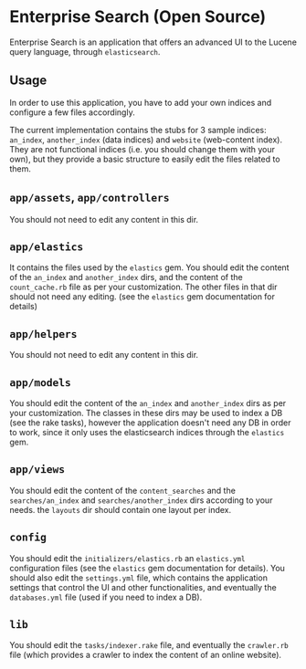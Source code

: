 # Enterprise Search (Open Source)

Enterprise Search is an application that offers an advanced UI to the Lucene query language, through `elasticsearch`.

## Usage

In order to use this application, you have to add your own indices and configure a few files accordingly.

The current implementation contains the stubs for 3 sample indices: `an_index`, `another_index` (data indices) and `website` (web-content index). They are not functional indices (i.e. you should change them with your own), but they provide a basic structure to easily edit the files related to them.

## `app/assets`, `app/controllers`

You should not need to edit any content in this dir.

## `app/elastics`

It contains the files used by the `elastics` gem. You should edit the content of the `an_index` and `another_index` dirs, and the content of the `count_cache.rb` file as per your customization. The other files in that dir should not need any editing. (see the `elastics` gem documentation for details)

## `app/helpers`

You should not need to edit any content in this dir.

## `app/models`

You should edit the content of the `an_index` and `another_index` dirs as per your customization. The classes in these dirs may be used to index a DB (see the rake tasks), however the application doesn't need any DB in order to work, since it only uses the elasticsearch indices through the `elastics` gem.

## `app/views`

You should edit the content of the `content_searches` and the `searches/an_index` and `searches/another_index` dirs according to your needs. the `layouts` dir should contain one layout per index.

## `config`

You should edit the `initializers/elastics.rb` an `elastics.yml` configuration files (see the `elastics` gem documentation for details).
You should also edit the `settings.yml` file, which contains the application settings that control the UI and other functionalities, and eventually the `databases.yml` file (used if you need to index a DB).

## `lib`

You should edit the `tasks/indexer.rake` file, and eventually the `crawler.rb` file (which provides a crawler to index the content of an online website).
